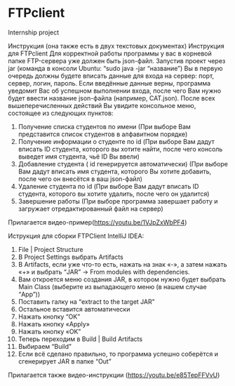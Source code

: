 # FTPclient
Internship project

Инструкция (она также есть в двух текстовых документах)
Инструкция для FTPclient
Для корректной работы программы у вас в корневой папке FTP-сервера уже должен быть json-файл.
Запустив проект через jar (команда в консоли Ubuntu: “sudo java -jar “название”) Вы в первую очередь должны будете вписать данные для входа на сервер: порт, сервер, логин, пароль. Если введённые данные верны, программа уведомит Вас об успешном выполнении входа, после чего Вам нужно будет ввести название json-файла (например, CAT.json).
После всех вышеперечисленных действий Вы увидите консольное меню, состоящее из следующих пунктов:
1. Получение списка студентов по имени
(При выборе Вам представится список студентов в алфавитном порядке)
2. Получение информации о студенте по id
(При выборе Вам дадут вписать ID студента, которого вы хотите найти, после чего консоль выведет имя студента, чьё ID Вы ввели)
3. Добавление студента ( id генерируется автоматически)
(При выборе Вам дадут вписать имя студента, которого Вы хотите добавить, после чего он внесётся в ваш json-файл)
4. Удаление студента по id
(При выборе Вам дадут вписать ID студента, которого вы хотите удалить, после чего он удалится)
5. Завершение работы
(При выборе программа завершает работу и загружает отредактированный файл на сервер)

Прилагается видео-пример(https://youtu.be/1VJpZxWbPF4)

Иструкция для сборки FTPClient
IntelliJ IDEA:
1. File | Project Structure
2. В Project Settings выбрать Artifacts
3. В Artifacts, если уже что-то есть, нажать на знак «-», а затем нажать «+» и выбрать “JAR” -> From modules with dependencies.
4. Вам откроется меню создания JAR, в котором нужно будет выбрать Main Class (выберите из выпадающего меню (в нашем случае “App”))
5. Поставить галку на “extract to the target JAR”
6. Остальное вставится автоматически
7. Нажать кнопку “OK”
8. Нажать кнопку «Apply»
9. Нажать кнопку «OK”
10. Теперь переходим в Build | Build Artifacts
11. Выбираем “Build”
12. Если всё сделано правильно, то программа успешно соберётся и сгенерирует JAR в папке “Out”

Прилагается также видео-инструкции (https://youtu.be/e85TepFFVvU)
